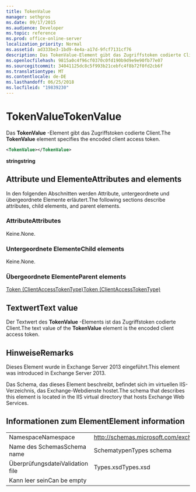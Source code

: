 ```yaml
---
title: TokenValue
manager: sethgros
ms.date: 09/17/2015
ms.audience: Developer
ms.topic: reference
ms.prod: office-online-server
localization_priority: Normal
ms.assetid: ad333be3-1bd9-4e4a-a17d-9fcf7131cf76
description: Das TokenValue-Element gibt das Zugriffstoken codierte Client.
ms.openlocfilehash: 9815a0c4f96cf0370c0fd190b9d9e9e90fb77e07
ms.sourcegitcommit: 34041125dc8c5f993b21cebfc4f8b72f0fd2cb6f
ms.translationtype: MT
ms.contentlocale: de-DE
ms.lasthandoff: 06/25/2018
ms.locfileid: "19839230"
---
```

# <a name="tokenvalue"></a><span data-ttu-id="a2652-103">TokenValue</span><span class="sxs-lookup"><span data-stu-id="a2652-103">TokenValue</span></span>

<span data-ttu-id="a2652-104">Das **TokenValue** -Element gibt das Zugriffstoken codierte Client.</span><span class="sxs-lookup"><span data-stu-id="a2652-104">The **TokenValue** element specifies the encoded client access token.</span></span> 
  
```XML
<TokenValue></TokenValue>
```

 <span data-ttu-id="a2652-105">**string**</span><span class="sxs-lookup"><span data-stu-id="a2652-105">**string**</span></span>
## <a name="attributes-and-elements"></a><span data-ttu-id="a2652-106">Attribute und Elemente</span><span class="sxs-lookup"><span data-stu-id="a2652-106">Attributes and elements</span></span>

<span data-ttu-id="a2652-107">In den folgenden Abschnitten werden Attribute, untergeordnete und übergeordnete Elemente erläutert.</span><span class="sxs-lookup"><span data-stu-id="a2652-107">The following sections describe attributes, child elements, and parent elements.</span></span>
  
### <a name="attributes"></a><span data-ttu-id="a2652-108">Attribute</span><span class="sxs-lookup"><span data-stu-id="a2652-108">Attributes</span></span>

<span data-ttu-id="a2652-109">Keine.</span><span class="sxs-lookup"><span data-stu-id="a2652-109">None.</span></span>
  
### <a name="child-elements"></a><span data-ttu-id="a2652-110">Untergeordnete Elemente</span><span class="sxs-lookup"><span data-stu-id="a2652-110">Child elements</span></span>

<span data-ttu-id="a2652-111">Keine.</span><span class="sxs-lookup"><span data-stu-id="a2652-111">None.</span></span>
  
### <a name="parent-elements"></a><span data-ttu-id="a2652-112">Übergeordnete Elemente</span><span class="sxs-lookup"><span data-stu-id="a2652-112">Parent elements</span></span>

[<span data-ttu-id="a2652-113">Token (ClientAccessTokenType)</span><span class="sxs-lookup"><span data-stu-id="a2652-113">Token (ClientAccessTokenType)</span></span>](token-clientaccesstokentype.md)
  
## <a name="text-value"></a><span data-ttu-id="a2652-114">Textwert</span><span class="sxs-lookup"><span data-stu-id="a2652-114">Text value</span></span>

<span data-ttu-id="a2652-115">Der Textwert des **TokenValue** -Elements ist das Zugriffstoken codierte Client.</span><span class="sxs-lookup"><span data-stu-id="a2652-115">The text value of the **TokenValue** element is the encoded client access token.</span></span> 
  
## <a name="remarks"></a><span data-ttu-id="a2652-116">Hinweise</span><span class="sxs-lookup"><span data-stu-id="a2652-116">Remarks</span></span>

<span data-ttu-id="a2652-117">Dieses Element wurde in Exchange Server 2013 eingeführt.</span><span class="sxs-lookup"><span data-stu-id="a2652-117">This element was introduced in Exchange Server 2013.</span></span>
  
<span data-ttu-id="a2652-118">Das Schema, das dieses Element beschreibt, befindet sich im virtuellen IIS-Verzeichnis, das Exchange-Webdienste hostet.</span><span class="sxs-lookup"><span data-stu-id="a2652-118">The schema that describes this element is located in the IIS virtual directory that hosts Exchange Web Services.</span></span>
  
## <a name="element-information"></a><span data-ttu-id="a2652-119">Informationen zum Element</span><span class="sxs-lookup"><span data-stu-id="a2652-119">Element information</span></span>

|||
|:-----|:-----|
|<span data-ttu-id="a2652-120">Namespace</span><span class="sxs-lookup"><span data-stu-id="a2652-120">Namespace</span></span>  <br/> |http://schemas.microsoft.com/exchange/services/2006/types  <br/> |
|<span data-ttu-id="a2652-121">Name des Schemas</span><span class="sxs-lookup"><span data-stu-id="a2652-121">Schema name</span></span>  <br/> |<span data-ttu-id="a2652-122">Schematypen</span><span class="sxs-lookup"><span data-stu-id="a2652-122">Types schema</span></span>  <br/> |
|<span data-ttu-id="a2652-123">Überprüfungsdatei</span><span class="sxs-lookup"><span data-stu-id="a2652-123">Validation file</span></span>  <br/> |<span data-ttu-id="a2652-124">Types.xsd</span><span class="sxs-lookup"><span data-stu-id="a2652-124">Types.xsd</span></span>  <br/> |
|<span data-ttu-id="a2652-125">Kann leer sein</span><span class="sxs-lookup"><span data-stu-id="a2652-125">Can be empty</span></span>  <br/> ||
   

